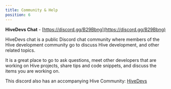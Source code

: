 ```yaml
---
title: Community & Help
position: 6
---
```

<!--
**Developer Advocate**

The members of the Hive Inc. development team are currently the main contributors to the Hive blockchain software. They oversee the open source [Hive](https://github.com/steemit/steem) GitHub repository, and maintain many of the open source [libraries](https://github.com/steemit) that developers use.

Hive’s [Developer Advocate](mailto:da@hive.blog) is here to make the process of developing for the Hive platform as smooth as possible. If you have any comments, concerns, or suggestions about how to improve the experience of developing applications with the Hive blockchain - please [reach out](mailto:da@hive.blog). 

The D.A. receives a lot of emails, but will respond as quickly as possible.
---
-->

**HiveDevs Chat** - [https://discord.gg/B29Bbng](https://discord.gg/B29Bbng)

HiveDevs chat is a public Discord chat community where members of the Hive development community go to discuss Hive development, and other related topics.

It is a great place to go to ask questions, meet other developers that are working on Hive projects, share tips and code snippets, and discuss the items you are working on.

This discord also has an accompanying Hive Community: [HiveDevs](https://hive.blog/trending/hive-139531)




  
